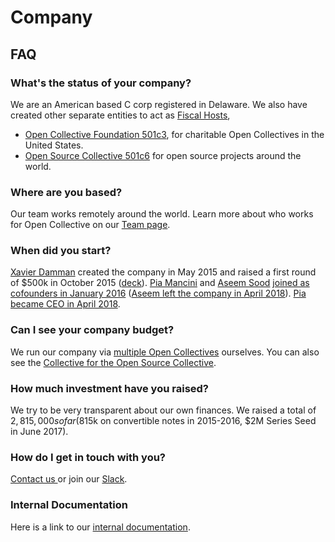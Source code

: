 # Company

## FAQ

### What's the status of your company?

We are an American based C corp registered in Delaware. We also have created other separate entities to act as [Fiscal Hosts](../fiscal-hosts/fiscal-hosts.md),&#x20;

* [Open Collective Foundation 501c3](https://opencollective.com/foundation), for charitable Open Collectives in the United States. &#x20;
* [Open Source Collective 501c6](https://opencollective.com/opensource) for open source projects around the world.

### Where are you based?

Our team works remotely around the world. Learn more about who works for Open Collective on our [Team page](team.md).&#x20;

### When did you start?

[Xavier Damman](https://twitter.com/xdamman) created the company in May 2015 and raised a first round of $500k in October 2015 ([deck](https://www.dropbox.com/s/klwxkewuf9mnjy1/OpenCollective.pdf?dl=0)). [Pia Mancini](https://twitter.com/piamancini) and [Aseem Sood](https://twitter.com/aseemsood\_) [joined as cofounders in January 2016](https://medium.com/open-collective/pia-mancini-and-aseem-sood-join-opencollective-as-cofounders-2d4549bd46fd) ([Aseem left the company in April 2018](https://medium.com/open-collective/team-update-19749b964e39)). [Pia became CEO in April 2018](https://medium.com/open-collective/my-new-role-at-open-collective-3bbad22f1715).

### Can I see your company budget?

We run our company via [multiple Open Collectives](https://opencollective.com/opencollective) ourselves. You can also see the [Collective for the Open Source Collective](https://opencollective.com/opensource).&#x20;

### How much investment have you raised?

We try to be very transparent about our own finances. We raised a total of $2,815,000 so far ($815k on convertible notes in 2015-2016, $2M Series Seed in June 2017).

### How do I get in touch with you?

[Contact us ](https://opencollective.com/contact)or join our [Slack](https://slack.opencollective.com/).

### Internal Documentation&#x20;

Here is a link to our [internal documentation](http://localhost:5000/o/-LWSZizNMEjL8\_DrMNdF/s/-MkoLSqv45-IqGUC\_Gy-/).

